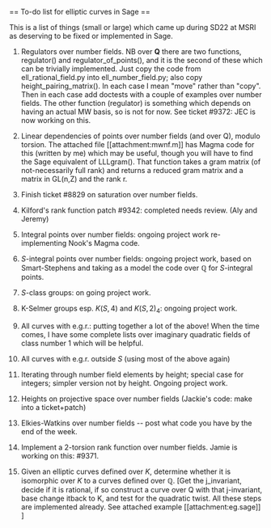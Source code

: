 == To-do list for elliptic curves in Sage ==

This is a list of things (small or large) which came up during SD22 at MSRI as deserving to be fixed or implemented in Sage.


   1.  Regulators over number fields.   NB over $\mathbf{Q}$ there are two functions, regulator() and regulator_of_points(), and it is the second of these which can be trivially implemented.  Just copy the code from ell_rational_field.py into ell_number_field.py; also copy height_pairing_matrix().  In each case I mean "move" rather than "copy".  Then in each case add doctests with a couple of examples over number fields.  The other function (regulator) is something which depends on having an actual MW basis, so is not for now.  See ticket #9372: JEC is now working on this.

   2.  Linear dependencies of points over number fields (and over Q), modulo torsion.  The  attached file [[attachment:mwnf.m]] has Magma code for this (written by me) which may be useful, though you will have to find the Sage equivalent of LLLgram().  That  function takes a gram matrix (of not-necessarily full rank) and returns a reduced gram matrix and a matrix in GL(n,Z) and the rank r.

   3.  Finish ticket #8829 on saturation over number fields.

   4.  Kilford's rank function patch #9342:  completed needs review. (Aly and Jeremy)

   5.  Integral points over number fields: ongoing project work re-implementing Nook's Magma code.

   6.  $S$-integral points over number fields: ongoing project work, based on Smart-Stephens and taking as a model the code over $\mathbb{Q}$ for $S$-integral points.

   7.  $S$-class groups: on going project work.

   8.  K-Selmer groups esp.  $K(S,4)$ and $K(S,2)_4$: ongoing project work.

   9.  All curves with e.g.r.: putting together a lot of the above!  When the time comes, I have some complete lists over imaginary quadratic fields of class number 1 which will be helpful.

   10.  All curves with e.g.r. outside $S$ (using most of the above again)

   11.  Iterating through number field elements by height;   special case for integers;   simpler version not by height.  Ongoing project work.

   12.  Heights on projective space over number fields (Jackie's code: make into a ticket+patch)

   13.  Elkies-Watkins over number fields -- post what code you have by the end of the week.

   14.  Implement a $2$-torsion rank function over number fields.  Jamie is working on this: #9371.

   15.  Given an elliptic curves defined over $K$, determine whether it is isomorphic over $K$ to a curves defined over $\mathbb{Q}$.  [Get the j_invariant, decide if it is rational, if so construct a curve over Q with that j-invariant, base change itback to K, and test for the quadratic twist.  All these steps are implemented already.  See attached example [[attachment:eg.sage]] ]
